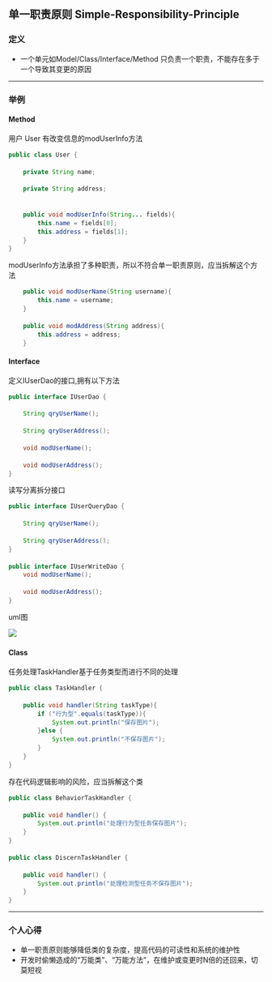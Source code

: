 ## 单一职责原则 Simple-Responsibility-Principle

### 定义

- 一个单元如Model/Class/Interface/Method 只负责一个职责，不能存在多于一个导致其变更的原因

------
### 举例

#### Method

用户 User 有改变信息的modUserInfo方法

```java
public class User {

    private String name;

    private String address;


    public void modUserInfo(String... fields){
        this.name = fields[0];
        this.address = fields[1];
    }
}
```

modUserInfo方法承担了多种职责，所以不符合单一职责原则，应当拆解这个方法

```java
    public void modUserName(String username){
        this.name = username;
    }

    public void modAddress(String address){
        this.address = address;
    }
```

#### Interface

定义IUserDao的接口,拥有以下方法

```java
public interface IUserDao {

    String qryUserName();

    String qryUserAddress();

    void modUserName();

    void modUserAddress();
}
```

读写分离拆分接口

```java
public interface IUserQueryDao {

    String qryUserName();

    String qryUserAddress();
}

public interface IUserWriteDao {
    void modUserName();

    void modUserAddress();
}
```

uml图

![](..\..\resources\image\simple_reponsibility_interfaces_uml.jpg)

#### Class

任务处理TaskHandler基于任务类型而进行不同的处理

```java
public class TaskHandler {
    
    public void handler(String taskType){
        if ("行为型".equals(taskType)){
            System.out.println("保存图片");
        }else {
            System.out.println("不保存图片");
        }
    }
}
```

存在代码逻辑影响的风险，应当拆解这个类

```java
public class BehaviorTaskHandler {

    public void handler() {
        System.out.println("处理行为型任务保存图片");
    }
}

public class DiscernTaskHandler {

    public void handler() {
        System.out.println("处理检测型任务不保存图片");
    }
}
```



------

### 个人心得

- 单一职责原则能够降低类的复杂度，提高代码的可读性和系统的维护性
- 开发时偷懒造成的“万能类”、“万能方法”，在维护或变更时N倍的还回来，切莫短视




